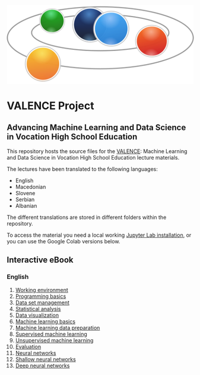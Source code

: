 <img alt="Valence logo" src="valence.png">

# VALENCE Project
## Advancing Machine Learning and Data Science in Vocation High School Education

This repository hosts the source files for the  [VALENCE](http://www.valence-project.eu/): Machine Learning and Data Science in Vocation High School Education lecture materials. 

The lectures have been translated to the following languages:
- English
- Macedonian
- Slovene
- Serbian
- Albanian

The different translations are stored in different folders within the repository.

To access the material you need a local working [Jupyter Lab installation](https://jupyterlab.readthedocs.io/en/stable/getting_started/installation.html), or you can use the Google Colab versions below.

## Interactive eBook
### English

1. [Working environment](https://colab.research.google.com/github/VALENCEML/eBOOK/blob/main/EN/01/01_Working_environment_EN.ipynb)
1. [Programming basics](https://colab.research.google.com/github/VALENCEML/eBOOK/blob/main/EN/02/2.%20Programming%20basics.ipynb)
1. [Data set management](https://colab.research.google.com/github/VALENCEML/eBOOK/blob/main/EN/03/3.%20DATA%20SET%20MANAGEMENT.ipynb)
1. [Statistical analysis](https://colab.research.google.com/github/VALENCEML/eBOOK/blob/main/EN/04/4.%20Statistical%20analysis.ipynb)
1. [Data visualization](https://colab.research.google.com/github/VALENCEML/eBOOK/blob/main/EN/05/5.%20DATA%20VISUALIZATION.ipynb)
1. [Machine learning basics](https://colab.research.google.com/github/VALENCEML/eBOOK/blob/main/EN/06/6.%20Machine%20learning%20basics.ipynb)
1. [Machine learning data preparation](https://colab.research.google.com/github/VALENCEML/eBOOK/blob/main/EN/07/7%20-%20Machine%20learning%20data%20preparation.ipynb)
1. [Supervised machine learning](https://colab.research.google.com/github/VALENCEML/eBOOK/blob/main/EN/08/8.valence_supervised.ipynb)
1. [Unsupervised machine learning](https://colab.research.google.com/github/VALENCEML/eBOOK/blob/main/EN/09/9.%20Clustering.ipynb)
1. [Evaluation](https://colab.research.google.com/github/VALENCEML/eBOOK/blob/main/EN/10/10_Performance_metrics_Validation_techniques.ipynb)
1. [Neural networks](https://colab.research.google.com/github/VALENCEML/eBOOK/blob/main/EN/11/11.%20Neural%20Networks.ipynb)
1. [Shallow neural networks](https://colab.research.google.com/github/VALENCEML/eBOOK/blob/main/EN/12/12.%20Fully%20connected%20NNs.ipynb)
1. [Deep neural networks](https://colab.research.google.com/github/VALENCEML/eBOOK/blob/main/EN/13/13.%20Deep%20NNs.ipynb#scrollTo=53d9f23c-f977-4785-9579-7d702032b553)
